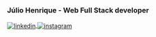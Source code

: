 ### Júlio Henrique - Web Full Stack developer


<a href="https://www.linkedin.com/in/j%C3%BAliovieira/" target="_blank">
  <img align="center" src="https://img.shields.io/badge/j%C3%BAliovieira-05122A?style=flat&logo=linkedin" alt="linkedin"/>
</a>
<a href="https://portifolio-julio.netlify.app/" target="_blank">
  <img align="center" src="https://img.shields.io/badge/Site-05122A?style=flat&logo=site" alt="instagram"/>
</a-->
